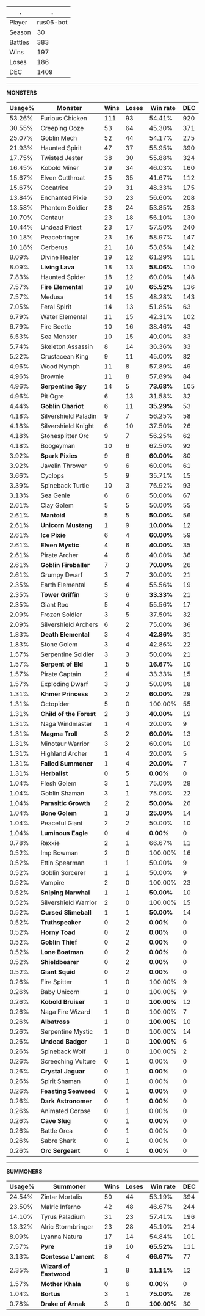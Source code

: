 .|.
|-|-
Player|rus06-bot
Season|30
Battles|383
Wins|197
Loses|186
DEC|1409

---
**MONSTERS**

Usage%|Monster|Wins|Loses|Win rate|DEC|
-|-|-|-|-|-|
53.26%|Furious Chicken|111|93|54.41%|920|
30.55%|Creeping Ooze|53|64|45.30%|371|
25.07%|Goblin Mech|52|44|54.17%|275|
21.93%|Haunted Spirit|47|37|55.95%|390|
17.75%|Twisted Jester|38|30|55.88%|324|
16.45%|Kobold Miner|29|34|46.03%|160|
15.67%|Elven Cutthroat|25|35|41.67%|112|
15.67%|Cocatrice|29|31|48.33%|175|
13.84%|Enchanted Pixie|30|23|56.60%|208|
13.58%|Phantom Soldier|28|24|53.85%|253|
10.70%|Centaur|23|18|56.10%|130|
10.44%|Undead Priest|23|17|57.50%|240|
10.18%|Peacebringer|23|16|58.97%|147|
10.18%|Cerberus|21|18|53.85%|142|
8.09%|Divine Healer|19|12|61.29%|111|
8.09%|**Living Lava**|18|13|**58.06%**|110|
7.83%|Haunted Spider|18|12|60.00%|148|
7.57%|**Fire Elemental**|19|10|**65.52%**|136|
7.57%|Medusa|14|15|48.28%|143|
7.05%|Feral Spirit|14|13|51.85%|63|
6.79%|Water Elemental|11|15|42.31%|102|
6.79%|Fire Beetle|10|16|38.46%|43|
6.53%|Sea Monster|10|15|40.00%|83|
5.74%|Skeleton Assassin|8|14|36.36%|33|
5.22%|Crustacean King|9|11|45.00%|82|
4.96%|Wood Nymph|11|8|57.89%|49|
4.96%|Brownie|11|8|57.89%|84|
4.96%|**Serpentine Spy**|14|5|**73.68%**|105|
4.96%|Pit Ogre|6|13|31.58%|32|
4.44%|**Goblin Chariot**|6|11|**35.29%**|53|
4.18%|Silvershield Paladin|9|7|56.25%|58|
4.18%|Silvershield Knight|6|10|37.50%|26|
4.18%|Stonesplitter Orc|9|7|56.25%|62|
4.18%|Boogeyman|10|6|62.50%|92|
3.92%|**Spark Pixies**|9|6|**60.00%**|80|
3.92%|Javelin Thrower|9|6|60.00%|61|
3.66%|Cyclops|5|9|35.71%|15|
3.39%|Spineback Turtle|10|3|76.92%|93|
3.13%|Sea Genie|6|6|50.00%|67|
2.61%|Clay Golem|5|5|50.00%|55|
2.61%|**Mantoid**|5|5|**50.00%**|56|
2.61%|**Unicorn Mustang**|1|9|**10.00%**|12|
2.61%|**Ice Pixie**|6|4|**60.00%**|59|
2.61%|**Elven Mystic**|4|6|**40.00%**|35|
2.61%|Pirate Archer|4|6|40.00%|36|
2.61%|**Goblin Fireballer**|7|3|**70.00%**|26|
2.61%|Grumpy Dwarf|3|7|30.00%|21|
2.35%|Earth Elemental|5|4|55.56%|19|
2.35%|**Tower Griffin**|3|6|**33.33%**|21|
2.35%|Giant Roc|5|4|55.56%|17|
2.09%|Frozen Soldier|3|5|37.50%|32|
2.09%|Silvershield Archers|6|2|75.00%|36|
1.83%|**Death Elemental**|3|4|**42.86%**|31|
1.83%|Stone Golem|3|4|42.86%|22|
1.57%|Serpentine Soldier|3|3|50.00%|21|
1.57%|**Serpent of Eld**|1|5|**16.67%**|10|
1.57%|Pirate Captain|2|4|33.33%|15|
1.57%|Exploding Dwarf|3|3|50.00%|18|
1.31%|**Khmer Princess**|3|2|**60.00%**|29|
1.31%|Octopider|5|0|100.00%|55|
1.31%|**Child of the Forest**|2|3|**40.00%**|19|
1.31%|Naga Windmaster|1|4|20.00%|9|
1.31%|**Magma Troll**|3|2|**60.00%**|13|
1.31%|Minotaur Warrior|3|2|60.00%|10|
1.31%|Highland Archer|1|4|20.00%|5|
1.31%|**Failed Summoner**|1|4|**20.00%**|7|
1.31%|**Herbalist**|0|5|**0.00%**|0|
1.04%|Flesh Golem|3|1|75.00%|28|
1.04%|Goblin Shaman|3|1|75.00%|22|
1.04%|**Parasitic Growth**|2|2|**50.00%**|26|
1.04%|**Bone Golem**|1|3|**25.00%**|14|
1.04%|Peaceful Giant|2|2|50.00%|10|
1.04%|**Luminous Eagle**|0|4|**0.00%**|0|
0.78%|Rexxie|2|1|66.67%|11|
0.52%|Imp Bowman|2|0|100.00%|16|
0.52%|Ettin Spearman|1|1|50.00%|9|
0.52%|Goblin Sorcerer|1|1|50.00%|9|
0.52%|Vampire|2|0|100.00%|23|
0.52%|**Sniping Narwhal**|1|1|**50.00%**|10|
0.52%|Silvershield Warrior|2|0|100.00%|15|
0.52%|**Cursed Slimeball**|1|1|**50.00%**|14|
0.52%|**Truthspeaker**|0|2|**0.00%**|0|
0.52%|**Horny Toad**|0|2|**0.00%**|0|
0.52%|**Goblin Thief**|0|2|**0.00%**|0|
0.52%|**Lone Boatman**|0|2|**0.00%**|0|
0.52%|**Shieldbearer**|0|2|**0.00%**|0|
0.52%|**Giant Squid**|0|2|**0.00%**|0|
0.26%|Fire Spitter|1|0|100.00%|9|
0.26%|Baby Unicorn|1|0|100.00%|9|
0.26%|**Kobold Bruiser**|1|0|**100.00%**|12|
0.26%|Naga Fire Wizard|1|0|100.00%|7|
0.26%|**Albatross**|1|0|**100.00%**|10|
0.26%|Serpentine Mystic|1|0|100.00%|14|
0.26%|**Undead Badger**|1|0|**100.00%**|6|
0.26%|Spineback Wolf|1|0|100.00%|2|
0.26%|Screeching Vulture|0|1|0.00%|0|
0.26%|**Crystal Jaguar**|0|1|**0.00%**|0|
0.26%|Spirit Shaman|0|1|0.00%|0|
0.26%|**Feasting Seaweed**|0|1|**0.00%**|0|
0.26%|**Dark Astronomer**|0|1|**0.00%**|0|
0.26%|Animated Corpse|0|1|0.00%|0|
0.26%|**Cave Slug**|0|1|**0.00%**|0|
0.26%|Battle Orca|0|1|0.00%|0|
0.26%|Sabre Shark|0|1|0.00%|0|
0.26%|**Orc Sergeant**|0|1|**0.00%**|0|

---
**SUMMONERS**

Usage%|Summoner|Wins|Loses|Win rate|DEC|
-|-|-|-|-|-|
24.54%|Zintar Mortalis|50|44|53.19%|394|
23.50%|Malric Inferno|42|48|46.67%|244|
14.10%|Tyrus Paladium|31|23|57.41%|196|
13.32%|Alric Stormbringer|23|28|45.10%|214|
8.09%|Lyanna Natura|17|14|54.84%|101|
7.57%|**Pyre**|19|10|**65.52%**|111|
3.13%|**Contessa L'ament**|8|4|**66.67%**|77|
2.35%|**Wizard of Eastwood**|1|8|**11.11%**|12|
1.57%|**Mother Khala**|0|6|**0.00%**|0|
1.04%|**Bortus**|3|1|**75.00%**|26|
0.78%|**Drake of Arnak**|3|0|**100.00%**|30|
